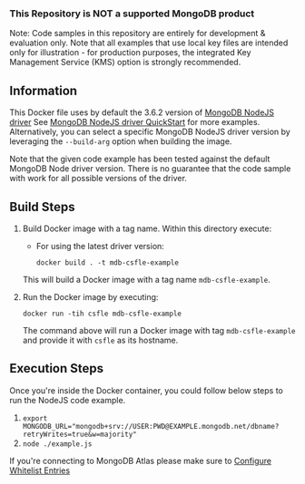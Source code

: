 ### This Repository is NOT a supported MongoDB product

Note: Code samples in this repository are entirely for development & evaluation only. Note that all examples that use local key files are intended only for illustration - for production purposes, the integrated Key Management Service (KMS) option is strongly recommended.


## Information

This Docker file uses by default the 3.6.2 version of [MongoDB NodeJS driver](https://docs.mongodb.com/drivers/node/)
See [MongoDB NodeJS driver QuickStart](https://docs.mongodb.com/drivers/node/quick-start) for more examples.
Alternatively, you can select a specific MongoDB NodeJS driver version by leveraging the `--build-arg` option when building the image.

Note that the given code example has been tested against the default MongoDB Node driver version. There is no guarantee that the code sample with work for all possible versions of the driver.

## Build Steps 

1. Build Docker image with a tag name. Within this directory execute: 
   * For using the latest driver version:
     ```
     docker build . -t mdb-csfle-example
     ```
   This will build a Docker image with a tag name `mdb-csfle-example`. 

2. Run the Docker image by executing:
   ```
   docker run -tih csfle mdb-csfle-example
   ```
   The command above will run a Docker image with tag `mdb-csfle-example` and provide it with `csfle` as its hostname. 

## Execution Steps

Once you're inside the Docker container, you could follow below steps to run the NodeJS code example. 

1. `export MONGODB_URL="mongodb+srv://USER:PWD@EXAMPLE.mongodb.net/dbname?retryWrites=true&w=majority"`
2. `node ./example.js`

If you're connecting to MongoDB Atlas please make sure to [Configure Whitelist Entries](https://docs.atlas.mongodb.com/security-whitelist/)

